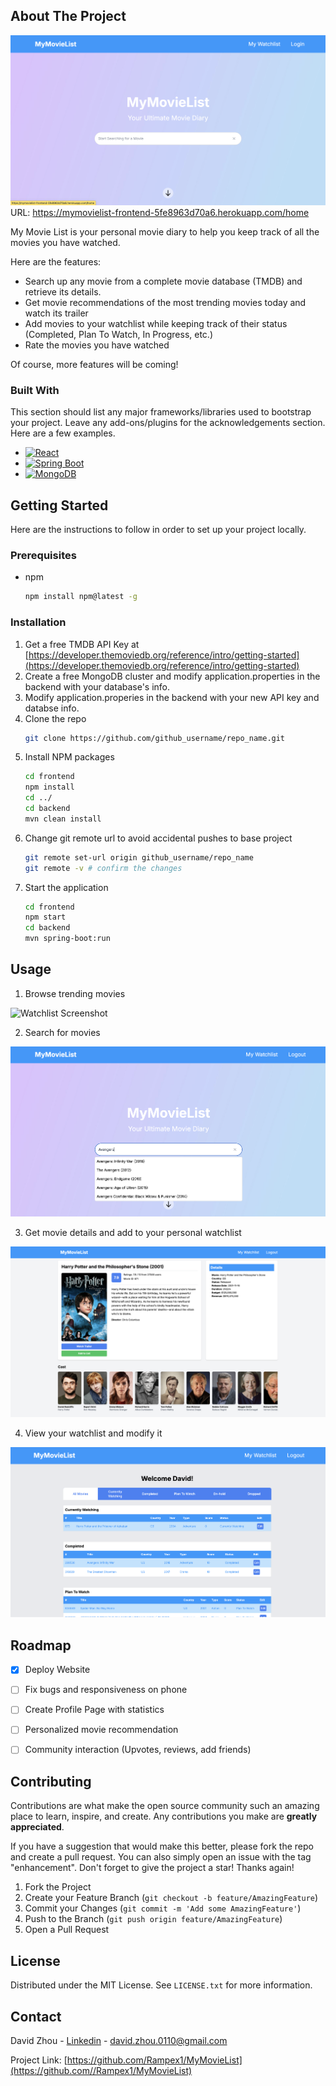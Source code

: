 <!-- ABOUT THE PROJECT -->
## About The Project

[![Home Page Screen Shot][product-screenshot]](https://mymovielist-frontend-5fe8963d70a6.herokuapp.com)
URL: https://mymovielist-frontend-5fe8963d70a6.herokuapp.com/home

My Movie List is your personal movie diary to help you keep track of all the movies you have watched. 

Here are the features:
* Search up any movie from a complete movie database (TMDB) and retrieve its details.
* Get movie recommendations of the most trending movies today and watch its trailer
* Add movies to your watchlist while keeping track of their status (Completed, Plan To Watch, In Progress, etc.)
* Rate the movies you have watched

Of course, more features will be coming!



### Built With

This section should list any major frameworks/libraries used to bootstrap your project. Leave any add-ons/plugins for the acknowledgements section. Here are a few examples.

* [![React][React.js]][React-url]
* [![Spring Boot][Spring Boot]][Springboot-url]
* [![MongoDB][MongoDB]][MongoDB-url]



<!-- GETTING STARTED -->
## Getting Started

Here are the instructions to follow in order to set up your project locally.

### Prerequisites

* npm
  ```sh
  npm install npm@latest -g
  ```

### Installation


1. Get a free TMDB API Key at [https://developer.themoviedb.org/reference/intro/getting-started](https://developer.themoviedb.org/reference/intro/getting-started)
2. Create a free MongoDB cluster and modify application.properties in the backend with your database's info.
3. Modify application.properies in the backend with your new API key and databse info.
4. Clone the repo
   ```sh
   git clone https://github.com/github_username/repo_name.git
   ```
5. Install NPM packages
   ```sh
   cd frontend
   npm install
   cd ../
   cd backend
   mvn clean install
   ```
6. Change git remote url to avoid accidental pushes to base project
   ```sh
   git remote set-url origin github_username/repo_name
   git remote -v # confirm the changes
   ```
7. Start the application
   ```sh
   cd frontend 
   npm start
   cd backend 
   mvn spring-boot:run
   ```

<!-- USAGE EXAMPLES -->
## Usage

1. Browse trending movies
   
![Watchlist Screenshot][trending-movies-screenshot]

2. Search for movies
   
![Search Movie][search-movie-screenshot]

3. Get movie details and add to your personal watchlist
   
![Movie Details][movie-details-screenshot]

4. View your watchlist and modify it
   
![Watchlist][watchlist-screenshot]





<!-- ROADMAP -->
## Roadmap

- [x] Deploy Website
- [ ] Fix bugs and responsiveness on phone
- [ ] Create Profile Page with statistics
- [ ] Personalized movie recommendation 
- [ ] Community interaction (Upvotes, reviews, add friends)




<!-- CONTRIBUTING -->
## Contributing

Contributions are what make the open source community such an amazing place to learn, inspire, and create. Any contributions you make are **greatly appreciated**.

If you have a suggestion that would make this better, please fork the repo and create a pull request. You can also simply open an issue with the tag "enhancement".
Don't forget to give the project a star! Thanks again!

1. Fork the Project
2. Create your Feature Branch (`git checkout -b feature/AmazingFeature`)
3. Commit your Changes (`git commit -m 'Add some AmazingFeature'`)
4. Push to the Branch (`git push origin feature/AmazingFeature`)
5. Open a Pull Request



<!-- LICENSE -->
## License

Distributed under the MIT License. See `LICENSE.txt` for more information.



<!-- CONTACT -->
## Contact

David Zhou - [Linkedin](www.linkedin.com/in/david-zhou1) - david.zhou.0110@gmail.com

Project Link: [https://github.com/Rampex1/MyMovieList](https://github.com//Rampex1/MyMovieList)




<!-- MARKDOWN LINKS & IMAGES -->
<!-- https://www.markdownguide.org/basic-syntax/#reference-style-links -->

[watchlist-screenshot]: images/watchlist.png
[movie-details-screenshot]: images/movie_details.png
[trending-movies-screenshot]: images/trending_movies.png
[search-movie-screenshot]: images/search_movie.png
[product-screenshot]: images/home_page.png
[React.js]: https://img.shields.io/badge/React-20232A?style=for-the-badge&logo=react&logoColor=61DAFB
[React-url]: https://reactjs.org/
[Spring Boot]: https://img.shields.io/badge/Spring_Boot-6DB33F?style=for-the-badge&logo=springboot&logoColor=white
[Springboot-url]: https://spring.io/projects/spring-boot
[MongoDB]: https://img.shields.io/badge/MongoDB-4EA94B?style=for-the-badge&logo=mongodb&logoColor=white
[MongoDB-url]: https://www.mongodb.com


